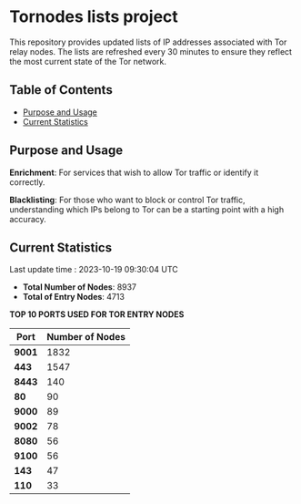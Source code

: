 # Tornodes lists project

This repository provides updated lists of IP addresses associated with Tor relay nodes. The lists are refreshed every 30 minutes to ensure they reflect the most current state of the Tor network.

## Table of Contents

- [Purpose and Usage](#purpose-and-usage)
- [Current Statistics](#current-statistics)


## Purpose and Usage

**Enrichment**: For services that wish to allow Tor traffic or identify it correctly.

**Blacklisting**: For those who want to block or control Tor traffic, understanding which IPs belong to Tor can be a starting point with a high accuracy.

## Current Statistics

Last update time : 2023-10-19 09:30:04 UTC

- **Total Number of Nodes**: 8937
- **Total of Entry Nodes**: 4713

**TOP 10 PORTS USED FOR TOR ENTRY NODES**

| **Port** | **Number of Nodes** |
|------|-----------------|
| **9001**   | 1832  |
| **443**   | 1547  |
| **8443**   | 140  |
| **80**   | 90  |
| **9000**   | 89  |
| **9002**   | 78  |
| **8080**   | 56  |
| **9100**   | 56  |
| **143**   | 47  |
| **110**   | 33  |

